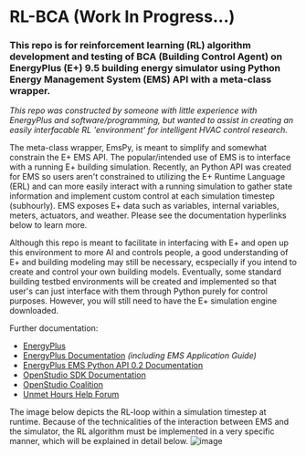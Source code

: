 # RL-BCA (Work In Progress...)
### This repo is for reinforcement learning (RL) algorithm development and testing of BCA (Building Control Agent) on EnergyPlus (E+) 9.5 building energy simulator using Python Energy Management System (EMS) API with a meta-class wrapper.

*This repo was constructed by someone with little experience with EnergyPlus and software/programming, but wanted to assist in creating an easily interfacable RL 'environment' for intelligent HVAC control research.* 

The meta-class wrapper, EmsPy, is meant to simplify and somewhat constrain the E+ EMS API. The popular/intended use of EMS is to interface with a running E+ building simulation. Recently, an Python API was created for EMS so users aren't constrained to utilizing the E+ Runtime Language (ERL) and can more easily interact with a running simulation to gather state information and implement custom control at each simulation timestep (subhourly).
EMS exposes E+ data such as variables, internal variables, meters, actuators, and weather. Please see the documentation hyperlinks below to learn more. 

Although this repo is meant to facilitate in interfacing with E+ and open up this environment to more AI and controls people, a good understanding of E+ and building modeling may still be necessary, ecspecially if you intend to create and control your own building models. Eventually, some standard building testbed environments will be created and implemented so that user's can just interface with them through Python purely for control purposes. However, you will still need to have the E+ simulation engine downloaded. 

Further documentation:
- [EnergyPlus](https://energyplus.net/)
- [EnergyPlus Documentation](https://energyplus.net/documentation) *(including EMS Application Guide)*
- [EnergyPlus EMS Python API 0.2 Documentation](https://energyplus.readthedocs.io/en/stable/api.html)
- [OpenStudio SDK Documentation](http://nrel.github.io/OpenStudio-user-documentation/)
- [OpenStudio Coalition](https://openstudiocoalition.org/)
- [Unmet Hours Help Forum](https://unmethours.com/questions/)


The image below depicts the RL-loop within a simulation timestep at runtime. Because of the technicalities of the interaction between EMS and the simulator, the RL algorithm must be implemented in a very specific manner, which will be explained in detail below. 
![image](https://user-images.githubusercontent.com/65429130/119517258-764bbc00-bd45-11eb-97bf-1af9ab0444cb.png)



 
